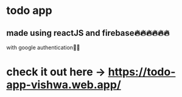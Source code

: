# todo app 
## made using reactJS and firebase🔥🔥🔥🔥🔥🔥
with google authentication👀👀
# check it out here -> https://todo-app-vishwa.web.app/
